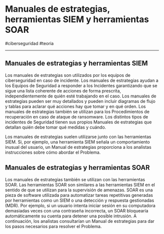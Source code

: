 # Manuales de estrategias, herramientas SIEM y herramientas SOAR
#ciberseguridad #teoria 

---
## Manuales de estrategias y herramientas SIEM

Los manuales de estrategias son utilizados por los equipos de ciberseguridad en caso de incidente. Los manuales de estrategias ayudan a los Equipos de Seguridad a responder a los Incidentes garantizando que se sigue una lista coherente de acciones de forma prescrita, independientemente de quién esté trabajando en el caso. Los manuales de estrategias pueden ser muy detallados y pueden incluir diagramas de flujo y tablas para aclarar qué acciones hay que tomar y en qué orden. Los manuales de estrategias también se utilizan para los Procedimientos de recuperación en caso de ataque de ransomware. Los distintos tipos de incidentes de Seguridad tienen sus propios Manuales de estrategias que detallan quién debe tomar qué medidas y cuándo.

Los manuales de estrategias suelen utilizarse junto con las herramientas SIEM. Si, por ejemplo, una herramienta SIEM señala un comportamiento inusual del usuario, un Manual de estrategias proporciona a los analistas instrucciones sobre cómo abordar el Problema.

## Manuales de estrategias y herramientas SOAR

Los manuales de estrategias también se utilizan con las herramientas SOAR. Las herramientas SOAR son similares a las herramientas SIEM en el sentido de que se utilizan para la supervisión de amenazas. SOAR es una pieza de software utilizada para automatizar tareas repetitivas generadas por herramientas como un SIEM o una detección y respuesta gestionadas (MDR). Por ejemplo, si un usuario intenta iniciar sesión en su computadora demasiadas veces con una contraseña incorrecta, un SOAR bloquearía automáticamente su cuenta para detener una posible intrusión. A continuación, los analistas consultarían un Manual de estrategias para dar los pasos necesarios para resolver el Problema.